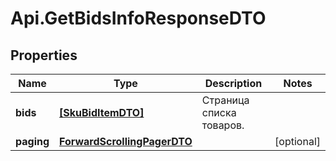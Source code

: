 # Api.GetBidsInfoResponseDTO

## Properties

Name | Type | Description | Notes
------------ | ------------- | ------------- | -------------
**bids** | [**[SkuBidItemDTO]**](SkuBidItemDTO.md) | Страница списка товаров. | 
**paging** | [**ForwardScrollingPagerDTO**](ForwardScrollingPagerDTO.md) |  | [optional] 


